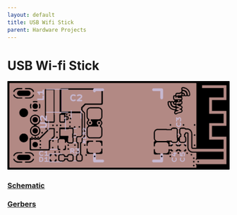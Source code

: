 ```yaml
---
layout: default
title: USB Wifi Stick
parent: Hardware Projects
---
```


# USB Wi-fi Stick

![board-top](docs/top-afterdark.png)

### [Schematic](docs/usb-wifi-v1.0r1.pdf)
### [Gerbers]()